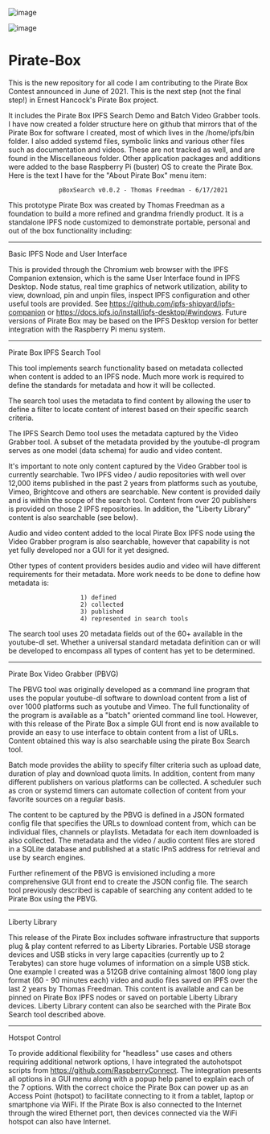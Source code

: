 ![image](https://user-images.githubusercontent.com/11077042/122314019-04e2d180-cedd-11eb-9c60-7f51a835f059.png)

![image](https://user-images.githubusercontent.com/11077042/122314061-12985700-cedd-11eb-8c9a-106e3e8a39ac.png)


# Pirate-Box
This is the new repository for all code I am contributing to the Pirate Box Contest announced in June of 2021. This is the next step (not the final step!) in Ernest Hancock's Pirate Box project.

It includes the Pirate Box IPFS Search Demo and Batch Video Grabber tools. I have now created a folder structure here on github that mirrors that of the Pirate Box for software I created, most of which lives in the /home/ipfs/bin folder. I also added systemd files, symbolic links and various other files such as documentation and videos. These are not tracked as well, and are found in the Miscellaneous folder. Other application packages and additions were added to the base Raspberry Pi (buster) OS to create the Pirate Box. Here is the text I have for the "About Pirate Box" menu item:


                  pBoxSearch v0.0.2 - Thomas Freedman - 6/17/2021

This prototype Pirate Box was created by Thomas Freedman as a foundation to build a more refined and grandma friendly product. It is a standalone IPFS node customized to demonstrate portable, personal and out of the box functionality including:

--------------------------------------------------
Basic IPFS Node and User Interface

This is provided through the Chromium web browser with the IPFS Companion extension, which is the same User Interface found in IPFS Desktop. Node status, real time graphics of network utilization, ability to view, download, pin and unpin files, inspect IPFS configuration and other useful tools are provided. See  https://github.com/ipfs-shipyard/ipfs-companion or  https://docs.ipfs.io/install/ipfs-desktop/#windows.  Future versions of Pirate Box may be based on the IPFS Desktop version for better integration with the Raspberry Pi menu system.

----------------------------------------
Pirate Box IPFS Search Tool

This tool implements search functionality based on metadata collected when content is added to an IPFS node. Much more work is required to define the standards for metadata and how it will be collected. 

The search tool uses the metadata to find content by allowing the user to define a filter to locate content of interest based on their specific search criteria.

The IPFS Search Demo tool uses the metadata captured by the Video Grabber tool. A subset of the metadata provided by the youtube-dl program serves as one model (data schema) for audio and video content. 

It's important to note only content captured by the Video Grabber tool is currently searchable. Two IPFS video / audio repositories with well over 12,000 items published in the past 2 years from platforms such as youtube, Vimeo, Brightcove and others are searchable. New content is provided daily and is within the scope of the search tool. Content from over 20 publishers is provided on those 2 IPFS repositories. In addition, the "Liberty Library" content is also searchable (see below).

Audio and video content added to the local Pirate Box IPFS node using the Video Grabber program is also searchable, however that capability is not yet fully developed nor a GUI for it yet designed.

Other types of content providers besides audio and video will have different requirements for their metadata. More work needs to be done to define how metadata is:

                        1) defined
                        2) collected
                        3) published
                        4) represented in search tools

The search tool uses 20 metadata fields out of the 60+ available in the youtube-dl set. Whether a universal standard metadata definition can or will be developed to encompass all types of content has yet to be determined. 

---------------------------------------------
Pirate Box Video Grabber (PBVG)

The PBVG tool was originally developed as a command line program that uses the popular youtube-dl software to download content from a list of over 1000 platforms such as youtube and Vimeo. The full functionality of the program is available as a  "batch" oriented command line tool. However, with this release of the Pirate Box a simple GUI front end is now available to provide an easy to use interface to obtain content from a list of URLs. Content obtained this way is also searchable using the pirate Box Search tool.

Batch mode provides the ability to specify filter criteria such as upload date, duration of play and download quota limits. In addition, content from many different publishers on various platforms can be collected. A scheduler such as cron or systemd timers can automate collection of content from your favorite sources on a regular basis.

The content to be captured by the PBVG is defined in a JSON formated config file that specifies the URLs to download content from, which can be individual files, channels or playlists. Metadata for each item downloaded is also collected. The metadata and the video / audio content files are stored in a SQLite database and published at a static IPnS address for retrieval and use by search engines.

Further refinement of the PBVG is envisioned including a more comprehensive GUI front end to create the JSON config file. The search tool previously described is capable of searching any content added to te Pirate Box using the PBVG.

--------------------
Liberty Library

This release of the Pirate Box includes software infrastructure that supports plug & play content referred to as Liberty Libraries. Portable USB storage devices and USB sticks in very large capacities (currently up to 2 Terabytes) can store huge volumes of information on a  simple USB stick. One example I created was a 512GB drive containing almost 1800 long play format (60 - 90 minutes each) video and audio files saved on IPFS over the last 2 years by Thomas Freedman. This content is available and can be pinned on Pirate Box IPFS nodes or saved on portable Liberty Library devices. Liberty Library content can also be searched with the Pirate Box Search tool described above.


-------------------------------
Hotspot Control 

To provide additional flexibility for "headless" use cases and others requiring additional network options, I have integrated the autohotspot scripts from https://github.com/RaspberryConnect. The integration presents all options in a GUI menu along with a popup help panel to explain each of the 7 options. With the correct choice the Pirate Box can power up as an Access Point (hotspot) to facilitate connecting to it from a tablet, laptop or smartphone via WiFi. If the Pirate Box is also connected to the Internet through the wired Ethernet port, then devices connected via the WiFi hotspot can also have Internet.
